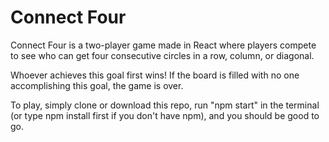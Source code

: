 # Connect Four

Connect Four is a two-player game made in React where players compete to see who can get four consecutive circles in a row, column, or diagonal.

Whoever achieves this goal first wins! If the board is filled with no one accomplishing this goal, the game is over.

To play, simply clone or download this repo, run "npm start" in the terminal (or type npm install first if you don't have npm), and you should be good to go.
